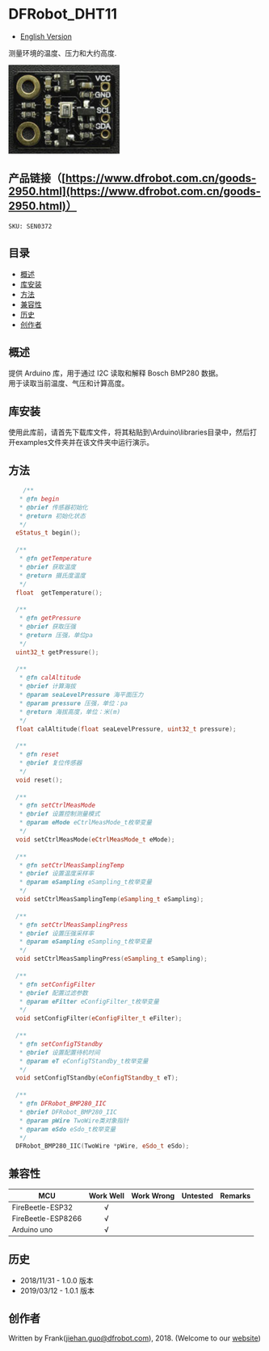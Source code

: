 # DFRobot_DHT11

* [English Version](./README.md)

测量环境的温度、压力和大约高度.

![产品效果图](./resources/images/SEN0372.png)


## 产品链接（[https://www.dfrobot.com.cn/goods-2950.html](https://www.dfrobot.com.cn/goods-2950.html)）
    SKU: SEN0372
   
## 目录

* [概述](#概述)
* [库安装](#库安装)
* [方法](#方法)
* [兼容性](#兼容性)
* [历史](#历史)
* [创作者](#创作者)

## 概述

提供 Arduino 库，用于通过 I2C 读取和解释 Bosch BMP280 数据。 <br>
用于读取当前温度、气压和计算高度。

## 库安装

使用此库前，请首先下载库文件，将其粘贴到\Arduino\libraries目录中，然后打开examples文件夹并在该文件夹中运行演示。

## 方法

```C++
    /**
   * @fn begin
   * @brief 传感器初始化
   * @return 初始化状态
   */
  eStatus_t begin();

  /**
   * @fn getTemperature
   * @brief 获取温度
   * @return 摄氏度温度
   */
  float  getTemperature();

  /**
   * @fn getPressure
   * @brief 获取压强
   * @return 压强，单位pa
   */
  uint32_t getPressure();

  /**
   * @fn calAltitude
   * @brief 计算海拔
   * @param seaLevelPressure 海平面压力
   * @param pressure 压强，单位：pa
   * @return 海拔高度，单位：米(m)
   */
  float calAltitude(float seaLevelPressure, uint32_t pressure);

  /**
   * @fn reset
   * @brief 复位传感器
   */
  void reset();

  /**
   * @fn setCtrlMeasMode
   * @brief 设置控制测量模式
   * @param eMode eCtrlMeasMode_t枚举变量
   */
  void setCtrlMeasMode(eCtrlMeasMode_t eMode);

  /**
   * @fn setCtrlMeasSamplingTemp
   * @brief 设置温度采样率
   * @param eSampling eSampling_t枚举变量
   */
  void setCtrlMeasSamplingTemp(eSampling_t eSampling);

  /**
   * @fn setCtrlMeasSamplingPress
   * @brief 设置压强采样率
   * @param eSampling eSampling_t枚举变量
   */
  void setCtrlMeasSamplingPress(eSampling_t eSampling);

  /**
   * @fn setConfigFilter
   * @brief 配置过滤参数
   * @param eFilter eConfigFilter_t枚举变量
   */
  void setConfigFilter(eConfigFilter_t eFilter);

  /**
   * @fn setConfigTStandby
   * @brief 设置配置待机时间
   * @param eT eConfigTStandby_t枚举变量
   */
  void setConfigTStandby(eConfigTStandby_t eT);

  /**
   * @fn DFRobot_BMP280_IIC
   * @brief DFRobot_BMP280_IIC
   * @param pWire TwoWire类对象指针
   * @param eSdo eSdo_t枚举变量
   */
  DFRobot_BMP280_IIC(TwoWire *pWire, eSdo_t eSdo);
```

## 兼容性

MCU                | Work Well | Work Wrong | Untested  | Remarks
------------------ | :----------: | :----------: | :---------: | -----
FireBeetle-ESP32  |      √       |             |            | 
FireBeetle-ESP8266  |      √       |             |            | 
Arduino uno |       √      |             |            | 

## 历史
- 2018/11/31 - 1.0.0 版本
- 2019/03/12 - 1.0.1 版本

## 创作者

Written by Frank(jiehan.guo@dfrobot.com), 2018. (Welcome to our [website](https://www.dfrobot.com/))




